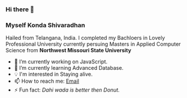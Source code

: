 ### Hi there 👋

### Myself Konda Shivaradhan
Hailed from Telangana, India. I completed my Bachloers in Lovely Professional University currently persuing Masters in Applied Computer Science from **Northwest Missouri State University**


- 🔭 I’m currently working on JavaScript.
- 🌱 I’m currently learning Advanced Database.
- 💡 I'm interested in Staying alive.
- 📫 How to reach me: [Email](kondashivaradhan007@gmail.com)
- ⚡ Fun fact: *Dahi wada is better then Donut.*

